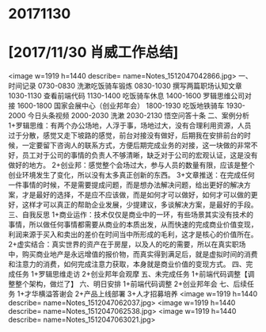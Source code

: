 # 20171130

# [2017/11/30 肖威工作总结]
<image w=1919 h=1440 describe= name=Notes_1512047042866.jpg>
一、时间记录
0730-0830 洗漱吃饭骑车锻炼
0830-1030 撰写两篇职场认知文章
1030-1130 查看前端代码
1130-1400 吃饭骑车休息
1400-1600 罗辑思维公司对接
1600-1800 国家会展中心（创业邦年会）
1800-1930 吃饭地铁骑车
1930-2000 今日头条视频
2000-2030 洗漱
2030-2130 悟空问答十条
二、案例分析
1+罗辑思维：有两个办公场地，人浮于事，场地过大，没有合理利用资源，人员过于分散，感觉又走下坡路的感觉，前台对接没有做好，后期我在安排前台的时候，一定要留下咨询人的联系方式，方便后期完成业务的对接，这一块做的非常不好，员工对于公司的事情的负责人不够清晰，缺乏对于公司的宏观认证，这是没有做好的地方。
2+创业邦：感觉整个会场过大，参与人员的数量有限，应该是整个创业环境发生了变化，所以没有太多真正创新的东西。
3+文章推送：在完成任何一件事情的时候，不是需要提成问题，而是想办法解决问题，给出更好的解决方案，才是最好的选择，不是应不应该做，而是如何才可以做好，如何才可以做的更好，这样才可以真正的帮助企业发展，少提建议，多谈解决方案，是最好的手段。
三、自我反思
1+商业运作：技术仅仅是商业中的一环，有些场景其实没有技术的事情，所以做任何事情都需要从商业的本质出发，从而快速的完成商业价值变现，利润来源于买入和卖出的差价在时间当中所形成的毛利，这才是核心的价值所在。
2+虚实结合：真实世界的资产在于房屋，以及人的吃的需要，所以在真实职场中，购买商业地产是永远增值的报价物，而真实得到满足后，就是虚拟时间的消费和注意力的消费，如何完成注意力获取，本身就是商业价值的变现方式。
四、完成任务
1+罗辑思维走访
2+创业邦年会观摩
五、未完成任务
1+前端代码调整【调整整个架构，做烂了】
六、明日安排
1+前端代码调整
2+创业邦年会
七、后续任务
1+才华横溢答谢会
2+产品上线部署
3+人才招募培养
<image w=1919 h=1440 describe= name=Notes_1512047062037.jpg>
<image w=1919 h=1440 describe= name=Notes_1512047062538.jpg>
<image w=1919 h=1440 describe= name=Notes_1512047063021.jpg>
